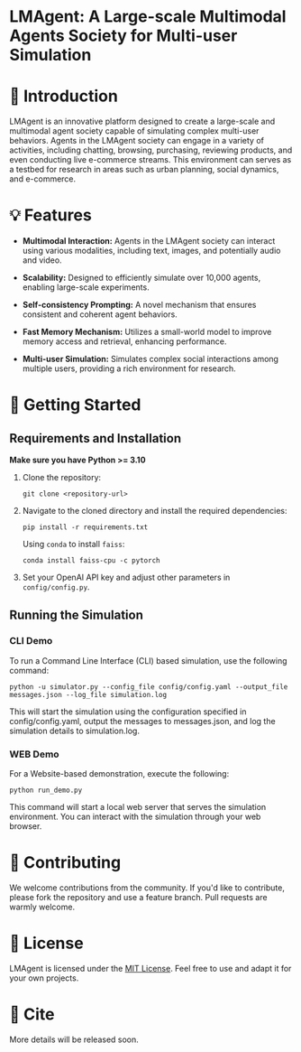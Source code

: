 # LMAgent: A Large-scale Multimodal Agents Society for Multi-user Simulation

# 🤖 Introduction
LMAgent is an innovative platform designed to create a large-scale and multimodal agent society capable of simulating complex multi-user behaviors. Agents in the LMAgent society can engage in a variety of activities, including chatting, browsing, purchasing, reviewing products, and even conducting live e-commerce streams. This environment can serves as a testbed for research in areas such as urban planning, social dynamics, and e-commerce.
<!-- 
LMAgent aims to construct a large-scale and multimodal agent society for the simulation of multi-user behaviors. 
In this sandbox environment, besides freely chatting with friends, the agents can autonomously browse, purchase, and review products, even perform live streaming e-commerce. 
To simulate this complex system, we introduce a self-consistency prompting mechanism to augment agents' multimodal capabilities with multimodal LLMs, resulting in significantly improved performance over the existing multi-agent system.
Moreover, we propose a fast memory mechanism combined with the small-world model to enhance system efficiency, which supports more than 10,000 agent simulations in a society. -->

# 💡 Features
* **Multimodal Interaction:** Agents in the LMAgent society can interact using various modalities, including text, images, and potentially audio and video.

* **Scalability:** Designed to efficiently simulate over 10,000 agents, enabling large-scale experiments.

* **Self-consistency Prompting:** A novel mechanism that ensures consistent and coherent agent behaviors.

* **Fast Memory Mechanism:** Utilizes a small-world model to improve memory access and retrieval, enhancing performance.

* **Multi-user Simulation:** Simulates complex social interactions among multiple users, providing a rich environment for research.

# 🚀 Getting Started

## Requirements and Installation

**Make sure you have Python >= 3.10**

1. Clone the repository:
    ```shell
    git clone <repository-url>
    ```

2. Navigate to the cloned directory and install the required dependencies:
   ```shell
   pip install -r requirements.txt
   ```
   Using `conda` to install `faiss`: 
   ```shell
   conda install faiss-cpu -c pytorch
   ```

3. Set your OpenAI API key and adjust other parameters in  `config/config.py`.

## Running the Simulation

### CLI Demo
To run a Command Line Interface (CLI) based simulation, use the following command:
   ```shell
   python -u simulator.py --config_file config/config.yaml --output_file messages.json --log_file simulation.log
   ```
This will start the simulation using the configuration specified in config/config.yaml, output the messages to messages.json, and log the simulation details to simulation.log.

### WEB Demo
For a Website-based demonstration, execute the following:
   ```shell
   python run_demo.py
   ```
This command will start a local web server that serves the simulation environment. You can interact with the simulation through your web browser.

# 🤝 Contributing
We welcome contributions from the community. If you'd like to contribute, please fork the repository and use a feature branch. Pull requests are warmly welcome.

# 📝 License
LMAgent is licensed under the [MIT License](./LICENSE). Feel free to use and adapt it for your own projects.

# 📄 Cite
More details will be released soon.
<!-- If you use LMAgent in your research, please cite our work as follows:
   ```shell
   More details will be released soon.
   ``` -->
